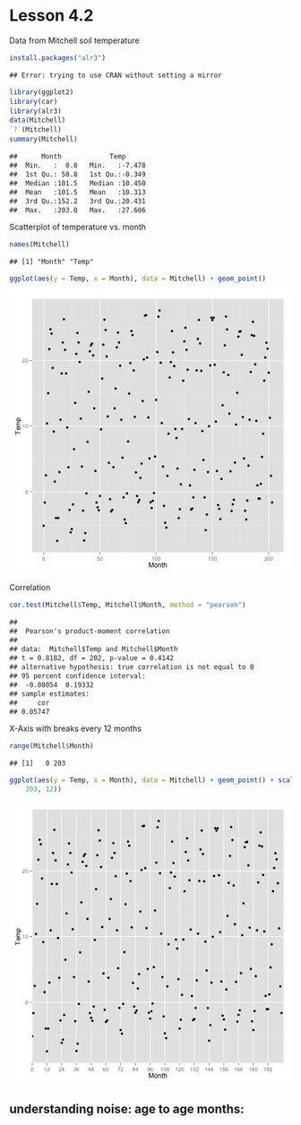 Lesson 4.2
========================================================

Data from Mitchell soil temperature

```r
install.packages("alr3")
```

```
## Error: trying to use CRAN without setting a mirror
```

```r
library(ggplot2)
library(car)
library(alr3)
data(Mitchell)
`?`(Mitchell)
summary(Mitchell)
```

```
##      Month            Temp       
##  Min.   :  0.0   Min.   :-7.478  
##  1st Qu.: 50.8   1st Qu.:-0.349  
##  Median :101.5   Median :10.450  
##  Mean   :101.5   Mean   :10.313  
##  3rd Qu.:152.2   3rd Qu.:20.431  
##  Max.   :203.0   Max.   :27.606
```


Scatterplot of temperature vs. month

```r
names(Mitchell)
```

```
## [1] "Month" "Temp"
```

```r
ggplot(aes(y = Temp, x = Month), data = Mitchell) + geom_point()
```

![plot of chunk unnamed-chunk-2](figure/unnamed-chunk-2.png) 


Correlation

```r
cor.test(Mitchell$Temp, Mitchell$Month, method = "pearson")
```

```
## 
## 	Pearson's product-moment correlation
## 
## data:  Mitchell$Temp and Mitchell$Month
## t = 0.8182, df = 202, p-value = 0.4142
## alternative hypothesis: true correlation is not equal to 0
## 95 percent confidence interval:
##  -0.08054  0.19332
## sample estimates:
##     cor 
## 0.05747
```


X-Axis with breaks every 12 months

```r
range(Mitchell$Month)
```

```
## [1]   0 203
```

```r
ggplot(aes(y = Temp, x = Month), data = Mitchell) + geom_point() + scale_x_discrete(breaks = seq(0, 
    203, 12))
```

![plot of chunk unnamed-chunk-4](figure/unnamed-chunk-4.png) 


## understanding noise: age to age months:

